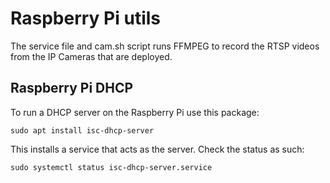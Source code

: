 # Raspberry Pi utils

The service file and cam.sh script runs FFMPEG to record the RTSP
videos from the IP Cameras that are deployed.

## Raspberry Pi DHCP

To run a DHCP server on the Raspberry Pi use this package:

```
sudo apt install isc-dhcp-server
```

This installs a service that acts as the server. Check the status as such:
```
sudo systemctl status isc-dhcp-server.service
```
